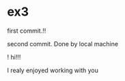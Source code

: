 # ex3

first commit.!!

second commit. Done by local machine

!
hi!!!

I realy enjoyed working with you